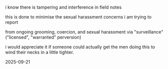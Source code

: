 i know there is tampering and interference in field notes

this is done to minimise the sexual harassment concerns i am trying to report

from ongoing grooming, coercion, and sexual harassment via "surveillance" ("licensed", "warranted" perversion)

i would appreciate it if someone could actually get the men doing this to wind their necks in a little tighter.

2025-09-21
